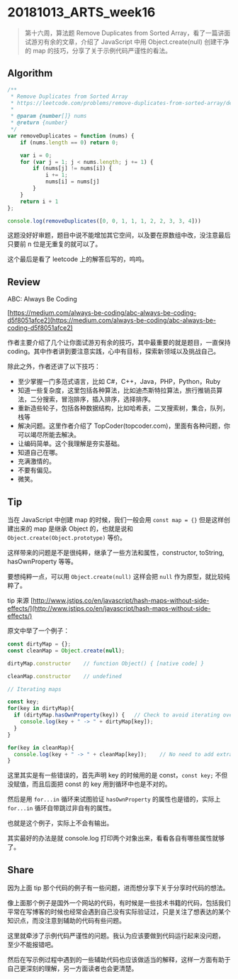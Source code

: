 # 20181013_ARTS_week16

> 第十六周，算法题 Remove Duplicates from Sorted Array，看了一篇讲面试游刃有余的文章，介绍了 JavaScript 中用 Object.create(null) 创建干净的 map 的技巧，分享了关于示例代码严谨性的看法。

## Algorithm

```javascript
/**
 * Remove Duplicates from Sorted Array
 * https://leetcode.com/problems/remove-duplicates-from-sorted-array/description/
 * 
 * @param {number[]} nums
 * @return {number}
 */
var removeDuplicates = function (nums) {
    if (nums.length == 0) return 0;

    var i = 0;
    for (var j = 1; j < nums.length; j += 1) {
        if (nums[j] != nums[i]) {
            i += 1;
            nums[i] = nums[j]
        }
    }
    return i + 1
};

console.log(removeDuplicates([0, 0, 1, 1, 1, 2, 2, 3, 3, 4]))
```

这题没好好审题，题目中说不能增加其它空间，以及要在原数组中改，没注意最后只要前 n 位是无重复的就可以了。

这个最后是看了 leetcode 上的解答后写的，呜呜。


## Review

ABC: Always Be Coding

[https://medium.com/always-be-coding/abc-always-be-coding-d5f8051afce2](https://medium.com/always-be-coding/abc-always-be-coding-d5f8051afce2)

作者主要介绍了几个让你面试游刃有余的技巧，其中最重要的就是题目，一直保持 coding。其中作者讲到要注意实践，心中有目标，探索新领域以及挑战自己。

除此之外，作者还讲了以下技巧：

- 至少掌握一门多范式语言，比如 C#，C++，Java，PHP，Python，Ruby
- 知道一些复杂度，这里包括各种算法，比如迪杰斯特拉算法，旅行推销员算法，二分搜索，冒泡排序，插入排序，选择排序。
- 重新造些轮子，包括各种数据结构，比如哈希表，二叉搜索树，集合，队列，栈等
- 解决问题。这里作者介绍了 TopCoder(topcoder.com)，里面有各种问题，你可以竭尽所能去解决。
- 让编码简单。这个我理解是夯实基础。
- 知道自己在哪。
- 充满激情的。
- 不要有偏见。
- 微笑。

## Tip

当在 JavaScript 中创建 map 的时候，我们一般会用 `const map = {}` 但是这样创建出来的 map 是继承 Object 的，也就是说和 `Object.create(Object.prototype)` 等价。

这样带来的问题是不是很纯粹，继承了一些方法和属性，constructor, toString, hasOwnProperty 等等。

要想纯粹一点，可以用 `Object.create(null)` 这样会把 `null`  作为原型，就比较纯粹了。

tip 来源 [http://www.jstips.co/en/javascript/hash-maps-without-side-effects/](http://www.jstips.co/en/javascript/hash-maps-without-side-effects/)

原文中举了一个例子：

```javascript
const dirtyMap = {};
const cleanMap = Object.create(null);

dirtyMap.constructor    // function Object() { [native code] }

cleanMap.constructor    // undefined

// Iterating maps

const key;
for(key in dirtyMap){
  if (dirtyMap.hasOwnProperty(key)) {   // Check to avoid iterating over inherited properties.
    console.log(key + " -> " + dirtyMap[key]);
  }
}

for(key in cleanMap){
  console.log(key + " -> " + cleanMap[key]);    // No need to add extra checks, as the object will always be clean
}

```

这里其实是有一些错误的，首先声明 key 的时候用的是 const，`const key;` 不但没赋值，而且后面把 const 的 key 用到循环中也是不对的。

然后是用 `for...in` 循环来试图验证 `hasOwnProperty` 的属性也是错的，实际上 `for...in` 循环自带跳过非自有的属性。

也就是这个例子，实际上不会有输出。

其实最好的办法是就 console.log 打印两个对象出来，看看各自有哪些属性就够了。

## Share

因为上面 tip 那个代码的例子有一些问题，进而想分享下关于分享时代码的想法。

像上面那个例子是国外一个网站的代码，有时候是一些技术书籍的代码，包括我们平常在写博客的时候也经常会遇到自己没有实际验证过，只是关注了想表达的某个知识点，而没注意到辅助的代码有些问题。

这里就牵涉了示例代码严谨性的问题。我认为应该要做到代码运行起来没问题，
至少不能报错吧。

然后在写示例过程中遇到的一些辅助代码也应该做适当的解释，这样一方面有助于自己更深刻的理解，另一方面读者也会更清楚。

